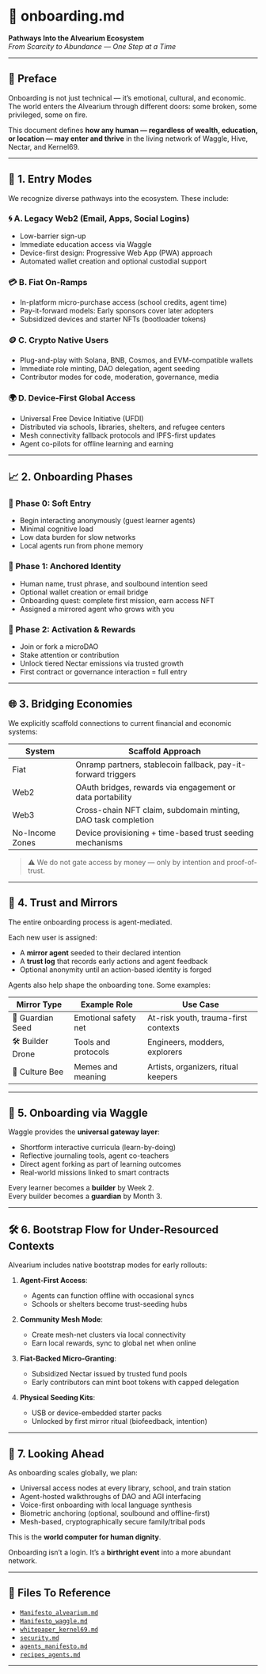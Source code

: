 # 🧭 onboarding.md  
**Pathways Into the Alvearium Ecosystem**  
*From Scarcity to Abundance — One Step at a Time*

---

## 🌱 Preface

Onboarding is not just technical — it’s emotional, cultural, and economic.  
The world enters the Alvearium through different doors: some broken, some privileged, some on fire.

This document defines **how any human — regardless of wealth, education, or location — may enter and thrive** in the living network of Waggle, Hive, Nectar, and Kernel69.

---

## 🔑 1. Entry Modes

We recognize diverse pathways into the ecosystem. These include:

### 🌀 A. Legacy Web2 (Email, Apps, Social Logins)
- Low-barrier sign-up
- Immediate education access via Waggle
- Device-first design: Progressive Web App (PWA) approach
- Automated wallet creation and optional custodial support

### 💳 B. Fiat On-Ramps
- In-platform micro-purchase access (school credits, agent time)
- Pay-it-forward models: Early sponsors cover later adopters
- Subsidized devices and starter NFTs (bootloader tokens)

### 🪙 C. Crypto Native Users
- Plug-and-play with Solana, BNB, Cosmos, and EVM-compatible wallets
- Immediate role minting, DAO delegation, agent seeding
- Contributor modes for code, moderation, governance, media

### 🌍 D. Device-First Global Access
- Universal Free Device Initiative (UFDI)
- Distributed via schools, libraries, shelters, and refugee centers
- Mesh connectivity fallback protocols and IPFS-first updates
- Agent co-pilots for offline learning and earning

---

## 📈 2. Onboarding Phases

### 🔹 Phase 0: Soft Entry
- Begin interacting anonymously (guest learner agents)
- Minimal cognitive load
- Low data burden for slow networks
- Local agents run from phone memory

### 🔸 Phase 1: Anchored Identity
- Human name, trust phrase, and soulbound intention seed
- Optional wallet creation or email bridge
- Onboarding quest: complete first mission, earn access NFT
- Assigned a mirrored agent who grows with you

### 🌟 Phase 2: Activation & Rewards
- Join or fork a microDAO
- Stake attention or contribution
- Unlock tiered Nectar emissions via trusted growth
- First contract or governance interaction = full entry

---

## 🌐 3. Bridging Economies

We explicitly scaffold connections to current financial and economic systems:

| System         | Scaffold Approach                                |
|----------------|--------------------------------------------------|
| Fiat           | Onramp partners, stablecoin fallback, pay-it-forward triggers |
| Web2           | OAuth bridges, rewards via engagement or data portability     |
| Web3           | Cross-chain NFT claim, subdomain minting, DAO task completion |
| No-Income Zones| Device provisioning + time-based trust seeding mechanisms     |

> ⚠️ We do not gate access by money — only by intention and proof-of-trust.

---

## 🧬 4. Trust and Mirrors

The entire onboarding process is agent-mediated.

Each new user is assigned:

- A **mirror agent** seeded to their declared intention  
- A **trust log** that records early actions and agent feedback  
- Optional anonymity until an action-based identity is forged  

Agents also help shape the onboarding tone. Some examples:

| Mirror Type       | Example Role         | Use Case                              |
|-------------------|----------------------|----------------------------------------|
| 🌱 Guardian Seed   | Emotional safety net | At-risk youth, trauma-first contexts   |
| 🛠️ Builder Drone   | Tools and protocols  | Engineers, modders, explorers          |
| 🎨 Culture Bee     | Memes and meaning    | Artists, organizers, ritual keepers    |

---

## 🚀 5. Onboarding via Waggle

Waggle provides the **universal gateway layer**:

- Shortform interactive curricula (learn-by-doing)
- Reflective journaling tools, agent co-teachers
- Direct agent forking as part of learning outcomes
- Real-world missions linked to smart contracts

Every learner becomes a **builder** by Week 2.  
Every builder becomes a **guardian** by Month 3.

---

## 🛠️ 6. Bootstrap Flow for Under-Resourced Contexts

Alvearium includes native bootstrap modes for early rollouts:

1. **Agent-First Access**:
   - Agents can function offline with occasional syncs
   - Schools or shelters become trust-seeding hubs

2. **Community Mesh Mode**:
   - Create mesh-net clusters via local connectivity
   - Earn local rewards, sync to global net when online

3. **Fiat-Backed Micro-Granting**:
   - Subsidized Nectar issued by trusted fund pools
   - Early contributors can mint boot tokens with capped delegation

4. **Physical Seeding Kits**:
   - USB or device-embedded starter packs
   - Unlocked by first mirror ritual (biofeedback, intention)

---

## 🔮 7. Looking Ahead

As onboarding scales globally, we plan:

- Universal access nodes at every library, school, and train station  
- Agent-hosted walkthroughs of DAO and AGI interfacing  
- Voice-first onboarding with local language synthesis  
- Biometric anchoring (optional, soulbound and offline-first)  
- Mesh-based, cryptographically secure family/tribal pods  

This is the **world computer for human dignity**.

Onboarding isn’t a login. It’s a **birthright event** into a more abundant network.

---

## 📌 Files To Reference

- [`Manifesto_alvearium.md`](./manifestos/Manifesto_alvearium.md)  
- [`Manifesto_waggle.md`](./manifestos/Manifesto_waggle.md)  
- [`whitepaper_kernel69.md`](./whitepapers/whitepaper_kernel69.md)  
- [`security.md`](./docs/security.md)  
- [`agents_manifesto.md`](./agents/agents_manifesto.md)  
- [`recipes_agents.md`](./rituals/recipes_agents.md) 

---

